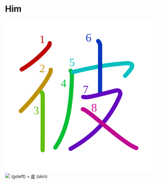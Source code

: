 # Him
![5f7c](Kanji/kanji-colorize/5f7c.svg)
![](http://www.kanjidamage.com/assets/radsmall/go-0b389562c0c6b574e3dffb2b4c63e4fcadb0bad8c0ee475fc815b7aa338726a0.jpg) (goleft) + [皮](Kanji/kanji-dict/皮.md) (skin) 